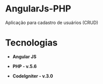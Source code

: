 # AngularJs-PHP
Aplicação para cadastro de usuários (CRUD)

# Tecnologias

* **Angular JS** 

* **PHP - v.5.6** 

* **CodeIgniter - v.3.0** 
